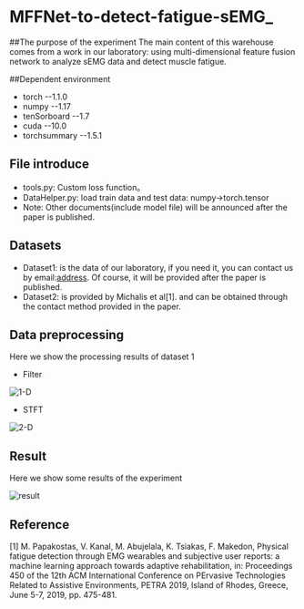 # MFFNet-to-detect-fatigue-sEMG_
##The purpose of the experiment
The main content of this warehouse comes from a work in our laboratory: using multi-dimensional feature fusion network to analyze sEMG data and detect muscle fatigue.

##Dependent environment
* torch --1.1.0
* numpy --1.17
* tenSorboard --1.7
* cuda --10.0
* torchsummary --1.5.1

## File introduce

* tools.py: Custom loss function。
* DataHelper.py: load train data and test data: numpy->torch.tensor
* Note: Other documents(include model file) will be announced after the paper is published.

## Datasets
* Dataset1: is the data of our laboratory, if you need it, you can contact us by email:[address](1351146953@qq.com).
Of course, it will be provided after the paper is published.
* Dataset2: is provided by Michalis et al[1]. and can be obtained through the contact 
method provided in the paper.

## Data preprocessing
Here we show the processing results of dataset 1

* Filter

![1-D](https://github.com/CUITCHENSIYU/MFFNet-to-detect-fatigue-sEMG_/tree/master/images/1-D.png)

* STFT

![2-D](https://github.com/CUITCHENSIYU/MFFNet-to-detect-fatigue-sEMG_/tree/master/images/2-D.png)

## Result
Here we show some results of the experiment

![result](https://github.com/CUITCHENSIYU/MFFNet-to-detect-fatigue-sEMG_/tree/master/images/result.png)


## Reference
[1] M. Papakostas, V. Kanal, M. Abujelala, K. Tsiakas, F. Makedon, Physical
fatigue detection through EMG wearables and subjective user reports: a
machine learning approach towards adaptive rehabilitation, in: Proceedings
450 of the 12th ACM International Conference on PErvasive Technologies Related
to Assistive Environments, PETRA 2019, Island of Rhodes, Greece,
June 5-7, 2019, pp. 475-481.
